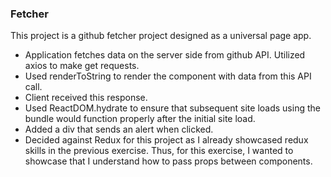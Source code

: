 ### Fetcher

This project is a github fetcher project designed as a universal page app.

- Application fetches data on the server side from github API. Utilized axios to make get requests.
- Used renderToString to render the component with data from this API call.
- Client received this response.
- Used ReactDOM.hydrate to ensure that subsequent site loads using the bundle would function properly after the initial site load.
- Added a div that sends an alert when clicked. 
- Decided against Redux for this project as I already showcased redux skills in the previous exercise. Thus, for this exercise, I wanted to showcase that I understand how to pass props between components.
